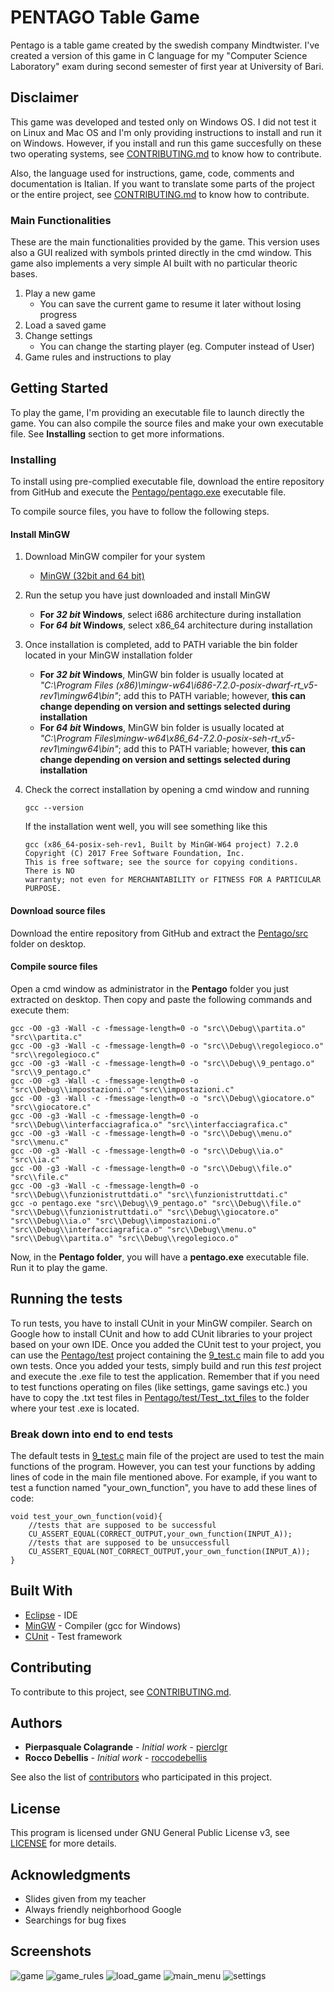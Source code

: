 # PENTAGO Table Game

Pentago is a table game created by the swedish company Mindtwister.
I've created a version of this game in C language for my "Computer Science Laboratory" exam during second semester of first year at University of Bari.

## Disclaimer
This game was developed and tested only on Windows OS.
I did not test it on Linux and Mac OS and I'm only providing instructions to install and run it on Windows.
However, if you install and run this game succesfully on these two operating systems, see [CONTRIBUTING.md](CONTRIBUTING.md) to know how to contribute.

Also, the language used for instructions, game, code, comments and documentation is Italian.
If you want to translate some parts of the project or the entire project, see [CONTRIBUTING.md](CONTRIBUTING.md) to know how to contribute.

### Main Functionalities

These are the main functionalities provided by the game. This version uses also a GUI realized with symbols printed directly in the cmd window. This game also implements a very simple AI built with no particular theoric bases.

1. Play a new game
   - You can save the current game to resume it later without losing progress
2. Load a saved game
3. Change settings
   - You can change the starting player (eg. Computer instead of User)
4. Game rules and instructions to play

## Getting Started

To play the game, I'm providing an executable file to launch directly the game. You can also compile the source files and make your own executable file. See **Installing** section to get more informations.

### Installing

To install using pre-complied executable file, download the entire repository from GitHub and execute the [Pentago/pentago.exe](Pentago/pentago.exe) executable file.

To compile source files, you have to follow the following steps.

#### Install **MinGW**

1. Download MinGW compiler for your system
   - [MinGW (32bit and 64 bit)](https://sourceforge.net/projects/mingw-w64/files/latest/download)
2. Run the setup you have just downloaded and install MinGW
   - **For _32 bit_ Windows**, select i686 architecture during installation
   - **For _64 bit_ Windows**, select x86_64 architecture during installation
3. Once installation is completed, add to PATH variable the bin folder located in your MinGW installation folder
   - **For _32 bit_ Windows**, MinGW bin folder is usually located at _"C:\Program Files (x86)\mingw-w64\i686-7.2.0-posix-dwarf-rt_v5-rev1\mingw64\bin"_; add this to PATH variable; however, **this can change depending on version and settings selected during installation**
   - **For _64 bit_ Windows**, MinGW bin folder is usually located at _"C:\Program Files\mingw-w64\x86_64-7.2.0-posix-seh-rt_v5-rev1\mingw64\bin"_; add this to PATH variable; however, **this can change depending on version and settings selected during installation**
4. Check the correct installation by opening a cmd window and running 
   ```
   gcc --version
   ```
   
   If the installation went well, you will see something like this
   ```
   gcc (x86_64-posix-seh-rev1, Built by MinGW-W64 project) 7.2.0
   Copyright (C) 2017 Free Software Foundation, Inc.
   This is free software; see the source for copying conditions.  There is NO
   warranty; not even for MERCHANTABILITY or FITNESS FOR A PARTICULAR PURPOSE.
   ```

#### Download source files

Download the entire repository from GitHub and extract the [Pentago/src](Pentago/src) folder on desktop.

#### Compile source files

Open a cmd window as administrator in the **Pentago** folder you just extracted on desktop.
Then copy and paste the following commands and execute them:
```
gcc -O0 -g3 -Wall -c -fmessage-length=0 -o "src\\Debug\\partita.o" "src\\partita.c"
gcc -O0 -g3 -Wall -c -fmessage-length=0 -o "src\\Debug\\regolegioco.o" "src\\regolegioco.c"
gcc -O0 -g3 -Wall -c -fmessage-length=0 -o "src\\Debug\\9_pentago.o" "src\\9_pentago.c"
gcc -O0 -g3 -Wall -c -fmessage-length=0 -o "src\\Debug\\impostazioni.o" "src\\impostazioni.c"
gcc -O0 -g3 -Wall -c -fmessage-length=0 -o "src\\Debug\\giocatore.o" "src\\giocatore.c"
gcc -O0 -g3 -Wall -c -fmessage-length=0 -o "src\\Debug\\interfacciagrafica.o" "src\\interfacciagrafica.c"
gcc -O0 -g3 -Wall -c -fmessage-length=0 -o "src\\Debug\\menu.o" "src\\menu.c"
gcc -O0 -g3 -Wall -c -fmessage-length=0 -o "src\\Debug\\ia.o" "src\\ia.c"
gcc -O0 -g3 -Wall -c -fmessage-length=0 -o "src\\Debug\\file.o" "src\\file.c"
gcc -O0 -g3 -Wall -c -fmessage-length=0 -o "src\\Debug\\funzionistruttdati.o" "src\\funzionistruttdati.c"
gcc -o pentago.exe "src\\Debug\\9_pentago.o" "src\\Debug\\file.o" "src\\Debug\\funzionistruttdati.o" "src\\Debug\\giocatore.o" "src\\Debug\\ia.o" "src\\Debug\\impostazioni.o" "src\\Debug\\interfacciagrafica.o" "src\\Debug\\menu.o" "src\\Debug\\partita.o" "src\\Debug\\regolegioco.o"
```

Now, in the **Pentago folder**, you will have a **pentago.exe** executable file. Run it to play the game.
   
## Running the tests

To run tests, you have to install CUnit in your MinGW compiler. Search on Google how to install CUnit and how to add CUnit libraries to your project based on your own IDE. 
Once you added the CUnit test to your project, you can use the [Pentago/test](Pentago/test) project containing the [9_test.c](Pentago/test/src/9_test.c) main file to add you own tests.
Once you added your tests, simply build and run this _test_ project and execute the .exe file to test the application. 
Remember that if you need to test functions operating on files (like settings, game savings etc.) you have to copy the .txt test files in [Pentago/test/Test_.txt_files](Pentago/test/Test_.txt_files) to the folder where your test .exe is located.

### Break down into end to end tests

The default tests in [9_test.c](Pentago/test/src/9_test.c) main file of the project are used to test the main functions of the program.
However, you can test your functions by adding lines of code in the main file mentioned above.
For example, if you want to test a function named "your_own_function", you have to add these lines of code:

```
void test_your_own_function(void){
	//tests that are supposed to be successful
	CU_ASSERT_EQUAL(CORRECT_OUTPUT,your_own_function(INPUT_A));
	//tests that are supposed to be unsuccessfull
	CU_ASSERT_EQUAL(NOT_CORRECT_OUTPUT,your_own_function(INPUT_A));
}
```

## Built With

- [Eclipse](http://www.eclipse.org/downloads/packages/eclipse-ide-cc-developers/oxygen2) - IDE
- [MinGW](https://sourceforge.net/projects/mingw-w64/) - Compiler (gcc for Windows)
- [CUnit](https://sourceforge.net/projects/cunit/) - Test framework

## Contributing

To contribute to this project, see [CONTRIBUTING.md](CONTRIBUTING.md).

## Authors

- **Pierpasquale Colagrande** - _Initial work_ - [pierclgr](https://github.com/pierclgr)
- **Rocco Debellis** - _Initial work_ - [roccodebellis](https://github.com/roccodebellis)

See also the list of [contributors](https://github.com/pierclgr/PENTAGO-TABLE-GAME/contributors) who participated in this project.

## License

This program is licensed under GNU General Public License v3, see [LICENSE](LICENSE) for more details.

## Acknowledgments

- Slides given from my teacher
- Always friendly neighborhood Google
- Searchings for bug fixes

## Screenshots

![game](Screenshots/game.PNG)
![game_rules](Screenshots/game_rules.png)
![load_game](Screenshots/load_game.PNG)
![main_menu](Screenshots/main_menu.PNG)
![settings](Screenshots/settings.png)
